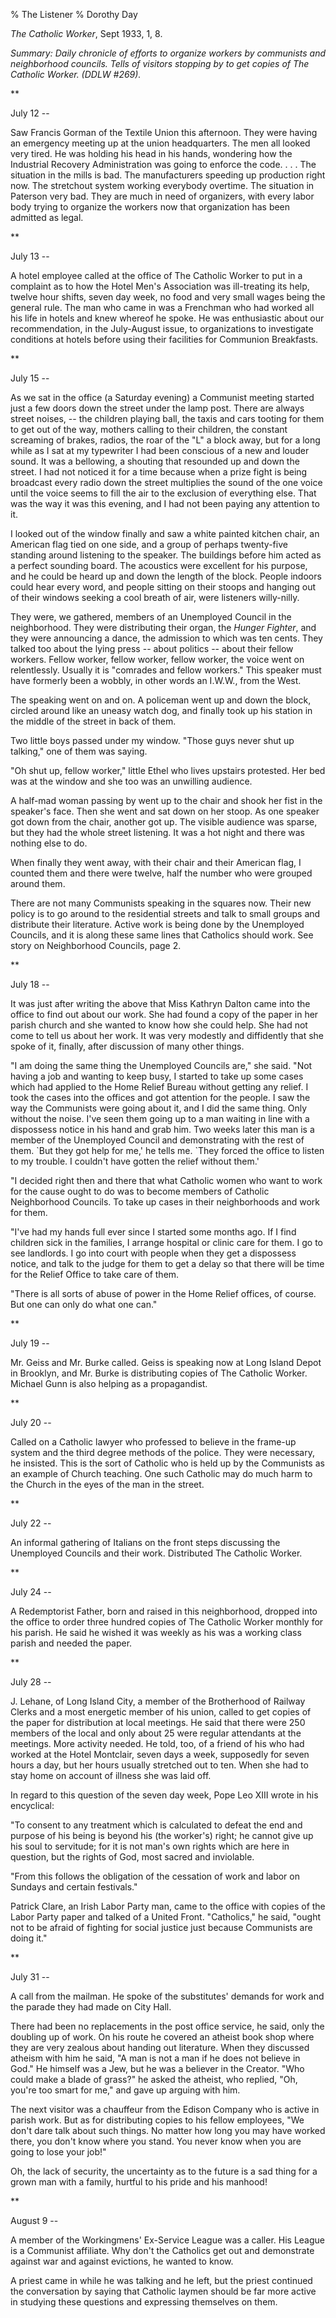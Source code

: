 % The Listener
% Dorothy Day

*The Catholic Worker*, Sept 1933, 1, 8.

*Summary: Daily chronicle of efforts to organize workers by communists
and neighborhood councils. Tells of visitors stopping by to get copies
of *The Catholic Worker*. (DDLW \#269).*

**

July 12 --

Saw Francis Gorman of the Textile Union this afternoon. They were having
an emergency meeting up at the union headquarters. The men all looked
very tired. He was holding his head in his hands, wondering how the
Industrial Recovery Administration was going to enforce the code. . . .
The situation in the mills is bad. The manufacturers speeding up
production right now. The stretchout system working everybody overtime.
The situation in Paterson very bad. They are much in need of organizers,
with every labor body trying to organize the workers now that
organization has been admitted as legal.

**

July 13 --

A hotel employee called at the office of The Catholic Worker to put in a
complaint as to how the Hotel Men's Association was ill-treating its
help, twelve hour shifts, seven day week, no food and very small wages
being the general rule. The man who came in was a Frenchman who had
worked all his life in hotels and knew whereof he spoke. He was
enthusiastic about our recommendation, in the July-August issue, to
organizations to investigate conditions at hotels before using their
facilities for Communion Breakfasts.

**

July 15 --

As we sat in the office (a Saturday evening) a Communist meeting started
just a few doors down the street under the lamp post. There are always
street noises, -- the children playing ball, the taxis and cars tooting
for them to get out of the way, mothers calling to their children, the
constant screaming of brakes, radios, the roar of the "L" a block away,
but for a long while as I sat at my typewriter I had been conscious of a
new and louder sound. It was a bellowing, a shouting that resounded up
and down the street. I had not noticed it for a time because when a
prize fight is being broadcast every radio down the street multiplies
the sound of the one voice until the voice seems to fill the air to the
exclusion of everything else. That was the way it was this evening, and
I had not been paying any attention to it.

I looked out of the window finally and saw a white painted kitchen
chair, an American flag tied on one side, and a group of perhaps
twenty-five standing around listening to the speaker. The buildings
before him acted as a perfect sounding board. The acoustics were
excellent for his purpose, and he could be heard up and down the length
of the block. People indoors could hear every word, and people sitting
on their stoops and hanging out of their windows seeking a cool breath
of air, were listeners willy-nilly.

They were, we gathered, members of an Unemployed Council in the
neighborhood. They were distributing their organ, the *Hunger Fighter*,
and they were announcing a dance, the admission to which was ten cents.
They talked too about the lying press -- about politics -- about their
fellow workers. Fellow worker, fellow worker, fellow worker, the voice
went on relentlessly. Usually it is "comrades and fellow workers." This
speaker must have formerly been a wobbly, in other words an I.W.W., from
the West.

The speaking went on and on. A policeman went up and down the block,
circled around like an uneasy watch dog, and finally took up his station
in the middle of the street in back of them.

Two little boys passed under my window. "Those guys never shut up
talking," one of them was saying.

"Oh shut up, fellow worker," little Ethel who lives upstairs protested.
Her bed was at the window and she too was an unwilling audience.

A half-mad woman passing by went up to the chair and shook her fist in
the speaker's face. Then she went and sat down on her stoop. As one
speaker got down from the chair, another got up. The visible audience
was sparse, but they had the whole street listening. It was a hot night
and there was nothing else to do.

When finally they went away, with their chair and their American flag, I
counted them and there were twelve, half the number who were grouped
around them.

There are not many Communists speaking in the squares now. Their new
policy is to go around to the residential streets and talk to small
groups and distribute their literature. Active work is being done by the
Unemployed Councils, and it is along these same lines that Catholics
should work. See story on Neighborhood Councils, page 2.

**

July 18 --

It was just after writing the above that Miss Kathryn Dalton came into
the office to find out about our work. She had found a copy of the paper
in her parish church and she wanted to know how she could help. She had
not come to tell us about her work. It was very modestly and diffidently
that she spoke of it, finally, after discussion of many other things.

"I am doing the same thing the Unemployed Councils are," she said. "Not
having a job and wanting to keep busy, I started to take up some cases
which had applied to the Home Relief Bureau without getting any relief.
I took the cases into the offices and got attention for the people. I
saw the way the Communists were going about it, and I did the same
thing. Only without the noise. I've seen them going up to a man waiting
in line with a dispossess notice in his hand and grab him. Two weeks
later this man is a member of the Unemployed Council and demonstrating
with the rest of them. \`But they got help for me,' he tells me. \`They
forced the office to listen to my trouble. I couldn't have gotten the
relief without them.'

"I decided right then and there that what Catholic women who want to
work for the cause ought to do was to become members of Catholic
Neighborhood Councils. To take up cases in their neighborhoods and work
for them.

"I've had my hands full ever since I started some months ago. If I find
children sick in the families, I arrange hospital or clinic care for
them. I go to see landlords. I go into court with people when they get a
dispossess notice, and talk to the judge for them to get a delay so that
there will be time for the Relief Office to take care of them.

"There is all sorts of abuse of power in the Home Relief offices, of
course. But one can only do what one can."

**

July 19 --

Mr. Geiss and Mr. Burke called. Geiss is speaking now at Long Island
Depot in Brooklyn, and Mr. Burke is distributing copies of The Catholic
Worker. Michael Gunn is also helping as a propagandist.

**

July 20 --

Called on a Catholic lawyer who professed to believe in the frame-up
system and the third degree methods of the police. They were necessary,
he insisted. This is the sort of Catholic who is held up by the
Communists as an example of Church teaching. One such Catholic may do
much harm to the Church in the eyes of the man in the street.

**

July 22 --

An informal gathering of Italians on the front steps discussing the
Unemployed Councils and their work. Distributed The Catholic Worker.

**

July 24 --

A Redemptorist Father, born and raised in this neighborhood, dropped
into the office to order three hundred copies of The Catholic Worker
monthly for his parish. He said he wished it was weekly as his was a
working class parish and needed the paper.

**

July 28 --

J. Lehane, of Long Island City, a member of the Brotherhood of Railway
Clerks and a most energetic member of his union, called to get copies of
the paper for distribution at local meetings. He said that there were
250 members of the local and only about 25 were regular attendants at
the meetings. More activity needed. He told, too, of a friend of his who
had worked at the Hotel Montclair, seven days a week, supposedly for
seven hours a day, but her hours usually stretched out to ten. When she
had to stay home on account of illness she was laid off.

In regard to this question of the seven day week, Pope Leo XIII wrote in
his encyclical:

"To consent to any treatment which is calculated to defeat the end and
purpose of his being is beyond his (the worker's) right; he cannot give
up his soul to servitude; for it is not man's own rights which are here
in question, but the rights of God, most sacred and inviolable.

"From this follows the obligation of the cessation of work and labor on
Sundays and certain festivals."

Patrick Clare, an Irish Labor Party man, came to the office with copies
of the Labor Party paper and talked of a United Front. "Catholics," he
said, "ought not to be afraid of fighting for social justice just
because Communists are doing it."

**

July 31 --

A call from the mailman. He spoke of the substitutes' demands for work
and the parade they had made on City Hall.

There had been no replacements in the post office service, he said, only
the doubling up of work. On his route he covered an atheist book shop
where they are very zealous about handing out literature. When they
discussed atheism with him he said, "A man is not a man if he does not
believe in God." He himself was a Jew, but he was a believer in the
Creator. "Who could make a blade of grass?" he asked the atheist, who
replied, "Oh, you're too smart for me," and gave up arguing with him.

The next visitor was a chauffeur from the Edison Company who is active
in parish work. But as for distributing copies to his fellow employees,
"We don't dare talk about such things. No matter how long you may have
worked there, you don't know where you stand. You never know when you
are going to lose your job!"

Oh, the lack of security, the uncertainty as to the future is a sad
thing for a grown man with a family, hurtful to his pride and his
manhood!

**

August 9 --

A member of the Workingmens' Ex-Service League was a caller. His League
is a Communist affiliate. Why don't the Catholics get out and
demonstrate against war and against evictions, he wanted to know.

A priest came in while he was talking and he left, but the priest
continued the conversation by saying that Catholic laymen should be far
more active in studying these questions and expressing themselves on
them.
